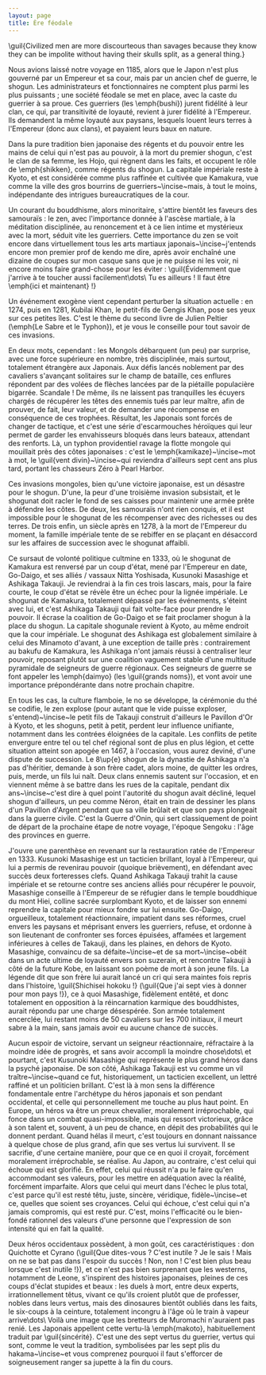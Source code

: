 ```yaml
---
layout: page
title: Ère féodale
---
```


\guil{Civilized men are more discourteous than savages because they know they
can be impolite without having their skulls split, as a general thing.}

Nous avions laissé notre voyage en 1185, alors que le Japon n'est plus gouverné
par un Empereur et sa cour, mais par un ancien chef de guerre, le shogun. Les
administrateurs et fonctionnaires ne comptent plus parmi les plus puissants ;
une société féodale se met en place, avec la caste du guerrier à sa proue. Ces
guerriers (les \emph{bushi}) jurent fidélité à leur clan, ce qui, par
transitivité de loyauté, revient à jurer fidélité à l'Empereur. Ils demandent
la même loyauté aux paysans, lesquels louent leurs terres à l'Empereur (donc
aux clans), et payaient leurs baux en nature.

Dans la pure tradition bien japonaise des régents et du pouvoir entre les mains
de celui qui n'est pas au pouvoir, à la mort du premier shogun, c'est le clan
de sa femme, les Hojo, qui règnent dans les faits, et occupent le rôle de
\emph{shikken}, comme régents du shogun. La capitale impériale reste à Kyoto,
et est considérée comme plus raffinée et cultivée que Kamakura, vue comme la
ville des gros bourrins de guerriers~\incise~mais, à tout le moins,
indépendante des intrigues bureaucratiques de la cour.

Un courant du bouddhisme, alors minoritaire, s'attire bientôt les faveurs des
samouraïs : le zen, avec l'importance donnée à l'ascèse martiale, à la
méditation disciplinée, au renoncement et à ce lien intime et mystérieux avec
la mort, séduit vite les guerriers. Cette importance du zen se voit encore dans
virtuellement tous les arts martiaux japonais~\incise~j'entends encore mon
premier prof de kendo me dire, après avoir enchaîné une dizaine de coupes sur
mon casque sans que je ne puisse ni les voir, ni encore moins faire grand-chose
pour les éviter : \guil{Évidemment que j'arrive à te toucher aussi
facilement\dots\ Tu es ailleurs ! Il faut être \emph{ici et maintenant} !}

Un événement exogène vient cependant perturber la situation actuelle : en 1274,
puis en 1281, Kubilai Khan, le petit-fils de Gengis Khan, pose ses yeux sur ces
petites îles. C'est le thème du second livre de Julien Peltier (\emph{Le Sabre
et le Typhon}), et je vous le conseille pour tout savoir de ces invasions.

En deux mots, cependant : les Mongols débarquent (un peu) par surprise, avec
une force supérieure en nombre, très disciplinée, mais surtout, totalement
étrangère aux Japonais. Aux défis lancés noblement par des cavaliers s'avançant
solitaires sur le champ de bataille, ces enflures répondent par des volées de
flèches lancées par de la piétaille populacière bigarrée. Scandale ! De même,
ils ne laissent pas tranquilles les écuyers chargés de récupérer les têtes des
ennemis tués par leur maître, afin de prouver, de fait, leur valeur, et de
demander une récompense en conséquence de ces trophées. Résultat, les Japonais
sont forcés de changer de tactique, et c'est une série d'escarmouches héroïques
qui leur permet de garder les envahisseurs bloqués dans leurs bateaux,
attendant des renforts. Là, un typhon providentiel ravage la flotte mongole qui
mouillait près des côtes japonaises : c'est le \emph{kamikaze}~\incise~mot à
mot, le \guil{vent divin}~\incise~qui reviendra d'ailleurs sept cent ans plus
tard, portant les chasseurs Zéro à Pearl Harbor.

Ces invasions mongoles, bien qu'une victoire japonaise, est un désastre pour le
shogun. D'une, la peur d'une troisième invasion subsistait, et le shogunat doit
racler le fond de ses caisses pour maintenir une armée prête à défendre les
côtes. De deux, les samouraïs n'ont rien conquis, et il est impossible pour le
shogunat de les récompenser avec des richesses ou des terres. De trois enfin,
un siècle après en 1278, à la mort de l'Empereur du moment, la famille
impériale tente de se rebiffer en se plaçant en désaccord sur les affaires de
succession avec le shogunat affaibli.

Ce sursaut de volonté politique cultmine en 1333, où le shogunat de Kamakura
est renversé par un coup d'état, mené par l'Empereur en date, Go-Daigo, et ses
alliés / vassaux Nitta Yoshisada, Kusunoki Masashige et Ashikaga Takauji. Je
reviendrai à la fin ces trois lascars, mais, pour la faire courte, le coup
d'état se révèle être un échec pour la lignée impériale. Le shogunat de
Kamakura, totalement dépassé par les événements, s'éteint avec lui, et c'est
Ashikaga Takauji qui fait volte-face pour prendre le pouvoir. Il écrase la
coalition de Go-Daigo et se fait proclamer shogun à la place du shogun. La
capitale shogunale revient à Kyoto, au même endroit que la cour impériale. Le
shogunat des Ashikaga est globalement similaire à celui des Minamoto d'avant, à
une exception de taille près : contrairement au bakufu de Kamakura, les
Ashikaga n'ont jamais réussi à centraliser leur pouvoir, reposant plutôt sur
une coalition vaguement stable d'une multitude pyramidale de seigneurs de
guerre régionaux. Ces seigneurs de guerre se font appeler les \emph{daimyo}
(les \guil{grands noms}), et vont avoir une importance prépondérante dans notre
prochain chapitre.

En tous les cas, la culture flamboie, le no se développe, la cérémonie du thé
se codifie, le zen explose (pour autant que le vide puisse exploser,
s'entend)~\incise~le petit fils de Takauji construit d'ailleurs le Pavillon
d'Or à Kyoto, et les shoguns, petit à petit, perdent leur influence unifiante,
notamment dans les contrées éloignées de la capitale. Les conflits de petite
envergure entre tel ou tel chef régional sont de plus en plus légion, et cette
situation atteint son apogée en 1467, à l'occasion, vous aurez deviné, d'une
dispute de succession. Le 8\up{e} shogun de la dynastie de Ashikaga n'a pas
d'héritier, demande à son frère cadet, alors moine, de quitter les ordres,
puis, merde, un fils lui naît. Deux clans ennemis sautent sur l'occasion, et en
viennent même à se battre dans les rues de la capitale, pendant dix
ans~\incise~c'est dire à quel point l'autorité du shogun avait décliné, lequel
shogun d'ailleurs, un peu comme Néron, était en train de dessiner les plans
d'un Pavillon d'Argent pendant que sa ville brûlait et que son pays plongeait
dans la guerre civile. C'est la Guerre d'Onin, qui sert classiquement de point
de départ de la prochaine étape de notre voyage, l'époque Sengoku : l'âge des
provinces en guerre.

J'ouvre une parenthèse en revenant sur la restauration ratée de l'Empereur en
1333. Kusunoki Masashige est un tacticien brillant, loyal à l'Empereur, qui lui
a permis de revenirau pouvoir (quoique brièvement), en défendant avec succès
deux forteresses clefs. Quand Ashikaga Takauji trahit la cause impériale et se
retourne contre ses anciens alliés pour récupérer le pouvoir, Masashige
conseille à l'Empereur de se réfugier dans le temple bouddhique du mont Hiei,
colline sacrée surplombant Kyoto, et de laisser son ennemi reprendre la
capitale pour mieux fondre sur lui ensuite. Go-Daigo, orgueilleux, totalement
réactionnaire, impatient dans ses réformes, cruel envers les paysans et
méprisant envers les guerriers, refuse, et ordonne à son lieutenant de
confronter ses forces épuisées, affamées et largement inférieures à celles de
Takauji, dans les plaines, en dehors de Kyoto. Masashige, convaincu de sa
défaite~\incise~et de sa mort~\incise~obéit dans un acte ultime de loyauté
envers son suzerain, et rencontre Takauji à côté de la future Kobe, en laissant
son poème de mort à son jeune fils. La légende dit que son frère lui aurait
lancé un cri qui sera maintes fois repris dans l'histoire, \guil{Shichisei
hokoku !} (\guil{Que j'ai sept vies à donner pour mon pays !}), ce à quoi
Masashige, fidèlement entêté, et donc totalement en opposition à la
réincarnation karmique des bouddhistes, aurait répondu par une charge
désespérée. Son armée totalement encerclée, lui restant moins de 50 cavaliers
sur les 700 initiaux, il meurt sabre à la main, sans jamais avoir eu aucune
chance de succès.

Aucun espoir de victoire, servant un seigneur réactionnaire, réfractaire à la
moindre idée de progrès, et sans avoir accompli la moindre chose\dots\ et
pourtant, c'est Kusunoki Masashige qui représente le plus grand héros dans la
psyché japonaise. De son côté, Ashikaga Takauji est vu comme un vil
traître~\incise~quand ce fut, historiquement, un tacticien excellent, un lettré
raffiné et un politicien brillant. C'est là à mon sens la différence
fondamentale entre l'archétype du héros japonais et son pendant occidental, et
celle qui personnellement me touche au plus haut point. En Europe, un héros va
être un preux chevalier, moralement irréprochable, qui fonce dans un combat
quasi-impossible, mais qui ressort victorieux, grâce à son talent et, souvent,
à un peu de chance, en dépit des probabilités qui le donnent perdant. Quand
hélas il meurt, c'est toujours en donnant naissance à quelque chose de plus
grand, afin que ses vertus lui survivent. Il se sacrifie, d'une certaine
manière, pour que ce en quoi il croyait, forcément moralement irréprochable, se
réalise. Au Japon, au contraire, c'est celui qui échoue qui est glorifié. En
effet, celui qui réussit n'a pu le faire qu'en accommodant ses valeurs, pour
les mettre en adéquation avec la réalité, forcément imparfaite.  Alors que
celui qui meurt dans l'échec le plus total, c'est parce qu'il est resté têtu,
juste, sincère, véridique, fidèle~\incise~et ce, quelles que soient ses
croyances. Celui qui échoue, c'est celui qui n'a jamais compromis, qui est
resté pur. C'est, moins l'efficacité ou le bien-fondé rationnel des valeurs
d'une personne que l'expression de son intensité qui en fait la qualité.

Deux héros occidentaux possèdent, à mon goût, ces caractéristiques : don
Quichotte et Cyrano (\guil{Que dites-vous ? C'est inutile ? Je le sais ! Mais
on ne se bat pas dans l'espoir du succès ! Non, non ! C'est bien plus beau
lorsque c'est inutile !}), et ce n'est pas bien surprenant que les westerns,
notamment de Leone, s'inspirent des histoires japonaises, pleines de ces coups
d'éclat stupides et beaux : les duels à mort, entre deux experts,
irrationnellement têtus, vivant ce qu'ils croient plutôt que de professer,
nobles dans leurs vertus, mais des dinosaures bientôt oubliés dans les faits,
le six-coups à la ceinture, totalement incongru à l'âge où le train à vapeur
arrive\dots\ Voilà une image que les bretteurs de Muromachi n'auraient pas
renié. Les Japonais appellent cette vertu-là \emph{makoto}, habituellement
traduit par \guil{sincérité}. C'est une des sept vertus du guerrier, vertus qui
sont, comme le veut la tradition, symbolisées par les sept plis du
hakama~\incise~et vous comprenez pourquoi il faut s'efforcer de soigneusement
ranger sa jupette à la fin du cours.

